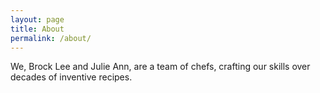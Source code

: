 ```yaml
---
layout: page
title: About
permalink: /about/
---
```


We, Brock Lee and Julie Ann, are a team of chefs, crafting our skills over decades of inventive recipes.
